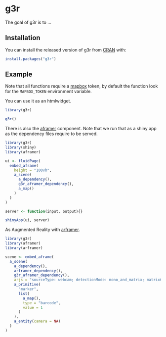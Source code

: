 
# g3r

<!-- badges: start -->
<!-- badges: end -->

The goal of g3r is to ...

## Installation

You can install the released version of g3r from [CRAN](https://CRAN.R-project.org) with:

``` r
install.packages("g3r")
```

## Example

Note that all functions require a [mapbox](https://www.mapbox.com/) token, by default the function look for the `MAPBOX_TOKEN` environment variable.

You can use it as an htmlwidget.

```r
library(g3r)

g3r()
```

There is also the [aframer](https://aframer.john-coene.com/) component. Note that we run that as a shiny app as the dependency files require to be served.

``` r
library(g3r)
library(shiny)
library(aframer)

ui <- fluidPage(
  embed_aframe(
    height = "100vh",
    a_scene(
      a_dependency(),
      g3r_aframer_dependency(),
      a_map()
    )
  )
)

server <- function(input, output){}

shinyApp(ui, server)
```

As Augmented Reality with [arframer](https://arframer.john-coene.com/).

```r
library(g3r)
library(aframer)
library(arframer)

scene <- embed_aframe(
  a_scene(
    a_dependency(),
    arframer_dependency(),
    g3r_aframer_dependency(),
    arjs = "sourceType: webcam; detectionMode: mono_and_matrix; matrixCodeType: 3x3; debugUIEnabled: false;",
    a_primitive(
      "marker",
      list(
        a_map(),
        type = "barcode",
        value = 1
      )
    ),
    a_entity(camera = NA)
  )
)
```